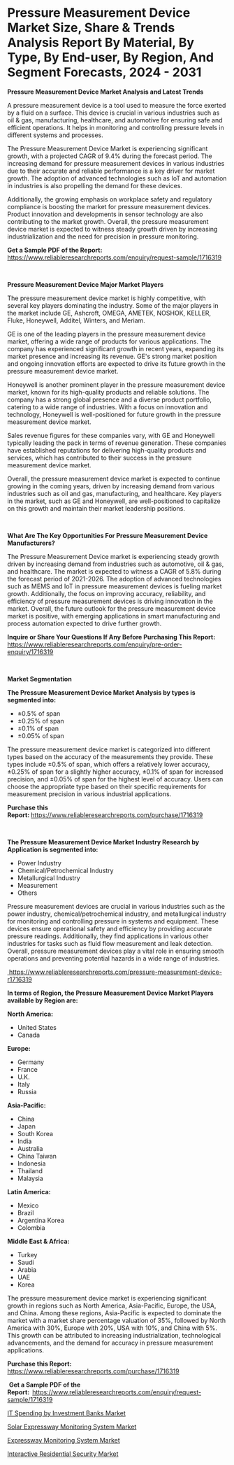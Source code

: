 <p><h1>Pressure Measurement Device Market Size, Share & Trends Analysis Report By Material, By Type, By End-user, By Region, And Segment Forecasts, 2024 - 2031</h1></p><p><strong>Pressure Measurement Device Market Analysis and Latest Trends</strong></p>
<p><p>A pressure measurement device is a tool used to measure the force exerted by a fluid on a surface. This device is crucial in various industries such as oil & gas, manufacturing, healthcare, and automotive for ensuring safe and efficient operations. It helps in monitoring and controlling pressure levels in different systems and processes.</p><p>The Pressure Measurement Device Market is experiencing significant growth, with a projected CAGR of 9.4% during the forecast period. The increasing demand for pressure measurement devices in various industries due to their accurate and reliable performance is a key driver for market growth. The adoption of advanced technologies such as IoT and automation in industries is also propelling the demand for these devices.</p><p>Additionally, the growing emphasis on workplace safety and regulatory compliance is boosting the market for pressure measurement devices. Product innovation and developments in sensor technology are also contributing to the market growth. Overall, the pressure measurement device market is expected to witness steady growth driven by increasing industrialization and the need for precision in pressure monitoring.</p></p>
<p><strong>Get a Sample PDF of the Report:&nbsp;</strong> <a href="https://www.reliableresearchreports.com/enquiry/request-sample/1716319">https://www.reliableresearchreports.com/enquiry/request-sample/1716319</a></p>
<p>&nbsp;</p>
<p><strong>Pressure Measurement Device Major Market Players</strong></p>
<p><p>The pressure measurement device market is highly competitive, with several key players dominating the industry. Some of the major players in the market include GE, Ashcroft, OMEGA, AMETEK, NOSHOK, KELLER, Fluke, Honeywell, Additel, Winters, and Meriam.</p><p>GE is one of the leading players in the pressure measurement device market, offering a wide range of products for various applications. The company has experienced significant growth in recent years, expanding its market presence and increasing its revenue. GE's strong market position and ongoing innovation efforts are expected to drive its future growth in the pressure measurement device market.</p><p>Honeywell is another prominent player in the pressure measurement device market, known for its high-quality products and reliable solutions. The company has a strong global presence and a diverse product portfolio, catering to a wide range of industries. With a focus on innovation and technology, Honeywell is well-positioned for future growth in the pressure measurement device market.</p><p>Sales revenue figures for these companies vary, with GE and Honeywell typically leading the pack in terms of revenue generation. These companies have established reputations for delivering high-quality products and services, which has contributed to their success in the pressure measurement device market.</p><p>Overall, the pressure measurement device market is expected to continue growing in the coming years, driven by increasing demand from various industries such as oil and gas, manufacturing, and healthcare. Key players in the market, such as GE and Honeywell, are well-positioned to capitalize on this growth and maintain their market leadership positions.</p></p>
<p>&nbsp;</p>
<p><strong>What Are The Key Opportunities For Pressure Measurement Device Manufacturers?</strong></p>
<p><p>The Pressure Measurement Device market is experiencing steady growth driven by increasing demand from industries such as automotive, oil & gas, and healthcare. The market is expected to witness a CAGR of 5.8% during the forecast period of 2021-2026. The adoption of advanced technologies such as MEMS and IoT in pressure measurement devices is fueling market growth. Additionally, the focus on improving accuracy, reliability, and efficiency of pressure measurement devices is driving innovation in the market. Overall, the future outlook for the pressure measurement device market is positive, with emerging applications in smart manufacturing and process automation expected to drive further growth.</p></p>
<p><strong>Inquire or Share Your Questions If Any Before Purchasing This Report:</strong> <a href="https://www.reliableresearchreports.com/enquiry/pre-order-enquiry/1716319">https://www.reliableresearchreports.com/enquiry/pre-order-enquiry/1716319</a></p>
<p>&nbsp;</p>
<p><strong>Market Segmentation</strong></p>
<p><strong>The Pressure Measurement Device Market Analysis by types is segmented into:</strong></p>
<p><ul><li>±0.5% of span</li><li>±0.25% of span</li><li>±0.1% of span</li><li>±0.05% of span</li></ul></p>
<p><p>The pressure measurement device market is categorized into different types based on the accuracy of the measurements they provide. These types include ±0.5% of span, which offers a relatively lower accuracy, ±0.25% of span for a slightly higher accuracy, ±0.1% of span for increased precision, and ±0.05% of span for the highest level of accuracy. Users can choose the appropriate type based on their specific requirements for measurement precision in various industrial applications.</p></p>
<p><strong>Purchase this Report:&nbsp;</strong><a href="https://www.reliableresearchreports.com/purchase/1716319">https://www.reliableresearchreports.com/purchase/1716319</a></p>
<p>&nbsp;</p>
<p><strong>The Pressure Measurement Device Market Industry Research by Application is segmented into:</strong></p>
<p><ul><li>Power Industry</li><li>Chemical/Petrochemical Industry</li><li>Metallurgical Industry</li><li>Measurement</li><li>Others</li></ul></p>
<p><p>Pressure measurement devices are crucial in various industries such as the power industry, chemical/petrochemical industry, and metallurgical industry for monitoring and controlling pressure in systems and equipment. These devices ensure operational safety and efficiency by providing accurate pressure readings. Additionally, they find applications in various other industries for tasks such as fluid flow measurement and leak detection. Overall, pressure measurement devices play a vital role in ensuring smooth operations and preventing potential hazards in a wide range of industries.</p></p>
<p><a href="https://www.reliableresearchreports.com/pressure-measurement-device-r1716319">&nbsp;https://www.reliableresearchreports.com/pressure-measurement-device-r1716319</a></p>
<p><strong>In terms of Region, the Pressure Measurement Device Market Players available by Region are:</strong></p>
<p>
    <p> <strong> North America: </strong>
        <ul>
            <li>United States</li>
            <li>Canada</li>
        </ul>
        </p> 
    <p> <strong> Europe: </strong>
        <ul>
            <li>Germany</li>
            <li>France</li>
            <li>U.K.</li>
            <li>Italy</li>
            <li>Russia</li>
        </ul>
        </p> 
    <p> <strong> Asia-Pacific: </strong>
        <ul>
            <li>China</li>
            <li>Japan</li>
            <li>South Korea</li>
            <li>India</li>
            <li>Australia</li>
            <li>China Taiwan</li>
            <li>Indonesia</li>
            <li>Thailand</li>
            <li>Malaysia</li>
        </ul>
        </p> 
    <p> <strong> Latin America: </strong>
        <ul>
            <li>Mexico</li>
            <li>Brazil</li>
            <li>Argentina Korea</li>
            <li>Colombia</li>
        </ul>
        </p> 
    <p> <strong> Middle East & Africa: </strong>
        <ul>
            <li>Turkey</li>
            <li>Saudi</li>
            <li>Arabia</li>
            <li>UAE</li>
            <li>Korea</li>
        </ul>
    </p>
    </p>
<p><p>The pressure measurement device market is experiencing significant growth in regions such as North America, Asia-Pacific, Europe, the USA, and China. Among these regions, Asia-Pacific is expected to dominate the market with a market share percentage valuation of 35%, followed by North America with 30%, Europe with 20%, USA with 10%, and China with 5%. This growth can be attributed to increasing industrialization, technological advancements, and the demand for accuracy in pressure measurement applications.</p></p>
<p><strong>Purchase this Report: </strong><a href="https://www.reliableresearchreports.com/purchase/1716319">https://www.reliableresearchreports.com/purchase/1716319</a></p>
<p>&nbsp;<strong>Get a Sample PDF of the Report:&nbsp;&nbsp;</strong><a href="https://www.reliableresearchreports.com/enquiry/request-sample/1716319">https://www.reliableresearchreports.com/enquiry/request-sample/1716319</a></p>
<p><strong></strong></p>
<p><p><a href="https://medium.com/@enosstark/global-it-spending-by-investment-banks-market-is-projected-to-grow-at-a-cagr-of-14-6-b4d54f09ba53">IT Spending by Investment Banks Market</a></p><p><a href="https://github.com/dx0328/Market-Research-Report-List-3/blob/main/solar-expressway-monitoring-system-market.md">Solar Expressway Monitoring System Market</a></p><p><a href="https://github.com/juancolorado15/Market-Research-Report-List-3/blob/main/expressway-monitoring-system-market.md">Expressway Monitoring System Market</a></p><p><a href="https://medium.com/@lawrencekelley6262/interactive-residential-security-market-outlook-complete-industry-analysis-2024-to-2031-0bbcdc2d0467">Interactive Residential Security Market</a></p></p>